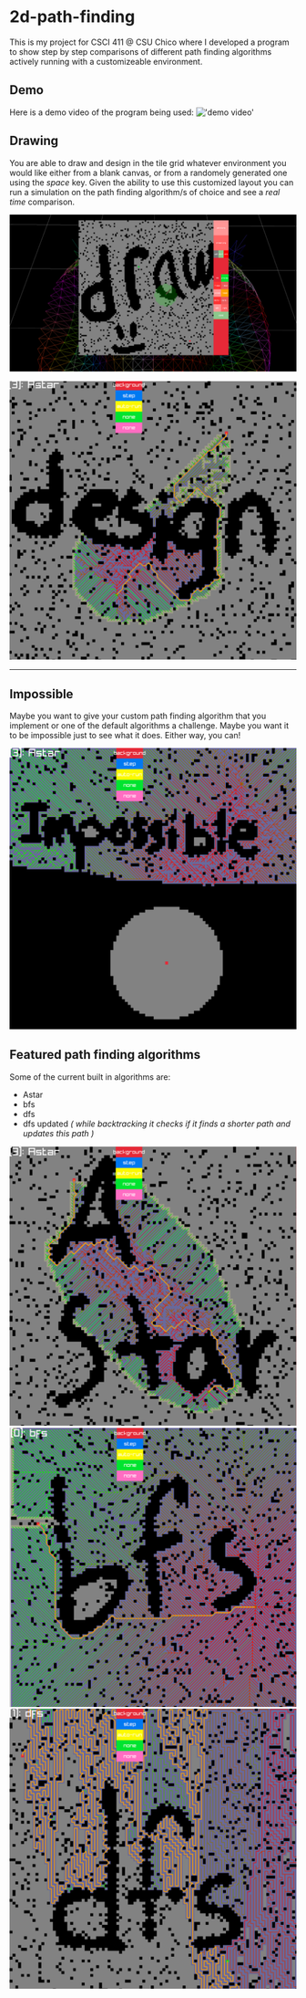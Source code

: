 # 2d-path-finding
This is my project for CSCI 411 @ CSU Chico where I developed a program to show step by step comparisons of different path finding algorithms actively running with a customizeable environment.


## Demo
Here is a demo video of the program being used:
!['demo video'](assets/readmeResources/path-finding-test-video.gif)


## Drawing

You are able to draw and design in the tile grid whatever environment you would like either from a blank canvas, or from a randomely generated one using the *space* key. Given the ability to use this customized layout you can run a simulation on the path finding algorithm/s of choice and see a *real time* comparison.

!['draw image'](assets/readmeResources/draw.png)

!['design image'](assets/readmeResources/design.png)

---

## Impossible

Maybe you want to give your custom path finding algorithm that you implement or one of the default algorithms a challenge. Maybe you want it to be impossible just to see what it does. Either way, you can!

!['impossible path image'](assets/readmeResources/impossible.png)


## Featured path finding algorithms
Some of the current built in algorithms are:
- Astar
- bfs
- dfs
- dfs updated *( while backtracking it checks if it finds a shorter path and updates this path )*

!['astar image'](assets/readmeResources/astar.png)
!['bfs image'](assets/readmeResources/bfs.png)
!['dfs image'](assets/readmeResources/dfs.png)

